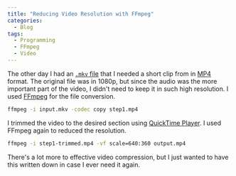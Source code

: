 ```yaml
---
title: "Reducing Video Resolution with FFmpeg"
categories:
  - Blog
tags:
  - Programming
  - FFmpeg
  - Video
---
```


The other day I had an [`.mkv` file](https://en.wikipedia.org/wiki/Matroska) that I needed a short clip from in [MP4](https://en.wikipedia.org/wiki/MP4_file_format) format. The original file was in 1080p, but since the audio was the more important part of the video, I didn't need to keep it in such high resolution. I used [FFmpeg](https://en.wikipedia.org/wiki/FFmpeg) for the file conversion.

```bash
ffmpeg -i input.mkv -codec copy step1.mp4
```

I trimmed the video to the desired section using [QuickTime Player](https://en.wikipedia.org/wiki/QuickTime#QuickTime_Player). I used FFmpeg again to reduced the resolution.

```bash
ffmpeg -i step1-trimmed.mp4 -vf scale=640:360 output.mp4
```

There's a lot more to effective video compression, but I just wanted to have this written down in case I ever need it again.
